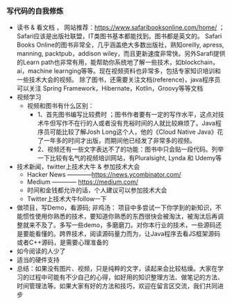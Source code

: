 ### 写代码的自我修炼
* 读书 & 看文档 ， 网站推荐：https://www.safaribooksonline.com/home/ ； Safari应该是出版社联盟，IT类图书基本都能找到。图书都是英文的。 Safari Books Online的图书非常全，几乎涵盖绝大多数出版社，熟知oreilly, apress, manning, packtpub，addison wiley，而且更新速度非常快。另外Sarafi提供的Learn path也非常有用，能帮助你系统地了解一些技术，如blockchain，ai，machine learnging等等。现在视频资料也非常多，包括专家知识培训和一些技术大会的视频。 除了图书，还需要关注文档(reference)，java程序员可以关注 Spring Framework，Hibernate，Kotlin，Groovy等等文档
* 视频学习
	* 视频和图书有什么区别： 
		* 1、首先图书编写比较费时 ；图书作者要有一定的写作水平，这点对技术牛但写作不在行的人或者没有充裕时间的人就比较麻烦了。Java程序员可能比较了解Josh Long这个人，他的《Cloud Native Java》花了一年多的时间才出版，而期间他已经发了非常多的视频。	
		* 2、视频还有一些文字表达不了的功能：图书中只会贴一段代码。列举一下比较有名气的视频培训网站，有Pluralsight, Lynda 和 Udemy等
* 技术新闻，twitter上技术大牛 & 参加技术大会
	* Hacker News ————https://news.ycombinator.com/ 
	* Medium ———— https://medium.com/ 
	* 时间和金钱都允许的话，个人建议可以参加技术大会
	* Twitter上技术大牛follow一下
* 做项目，写Demo，看源码; 非鸡汤： 项目中多尝试一下你学到的新知识，不能惯性使用你熟悉的技术，要知道你熟悉的东西很快会被淘汰，被淘汰后再调整就来不及了。多写一些demo，多磨磨刀。对你本行业的技术，一些源码还是要能看懂的。跨界技术，阅读源码量力而为，让Java程序去看JS框架源码或者C++源码，是需要心理准备的 
* 如今阅读的人少了
* 适当的硬件支持
* 总结：如果没有图片、视频，只是纯粹的文字，读起来会比较枯燥。大家在学习的过程中可能有不少自己的心得，如好用的知识整理方法、做笔记的方法、时间管理法等。如果大家有好的方法和技巧，欢迎在留言区交流，我们共同进步
